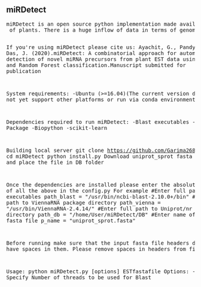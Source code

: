 <h2>miRDetect</h2>
<pre>
miRDetect is an open source python implementation made available under the GNU General Public License. It requires Python3 or above for smooth running. The software screens novel precursor sequences from EST datasets<br> of plants. There is a huge inflow of data in terms of genomics and molecular biology. There are several softwares for screening miRNA from small RNA-seq data. However, there is a scarcity of working softwares for screening miRNA from EST data. Moreover the ones available are mostly based on homology. Here, we present an ML-based system with Random Forest algorithm named miRDetect for the computational prediction of miRNA from plant EST datasets. 

If you're using miRDetect please cite us:
Ayachit, G., Pandya,H., Das, J. (2020).miRDetect: A combinatorial approach for automated detection of novel miRNA precursors from plant EST data using homology and Random Forest classification.Manuscript submitted for publication

System requirements:
-Ubuntu (>=16.04)(The current version does not yet support other platforms or run via conda environment)

Dependencies required to run miRDetect:
-Blast executables
-ViennaRNA Package 
-Biopython
-scikit-learn


Building local server
git clone https://github.com/Garima268/miRDetect.git
cd miRDetect
python install.py
Download uniprot_sprot fasta from https://www.uniprot.org/downloads and place the file in DB folder

Once the dependencies are installed please enter the absolute paths of all the above in the config.py 
For example
  #Enter full path to blast executables
  path_blast = "/usr/bin/ncbi-blast-2.10.0+/bin"
  #Enter full path to ViennaRNA package directory
  path_vienna = "/usr/bin/ViennaRNA-2.4.14/"
  #Enter full path to Uniprot/nr database directory
  path_db = "/home/User/miRDetect/DB"
  #Enter name of Database fasta file
  p_name = "uniprot_sprot.fasta"
  

Before running make sure that the input fasta file headers do not have spaces in them. Please remove spaces in headers from file

Usage:
python miRDetect.py [options] ESTfastafile 
Options:
-p int Specify Number of threads to be used for Blast 

</pre>

